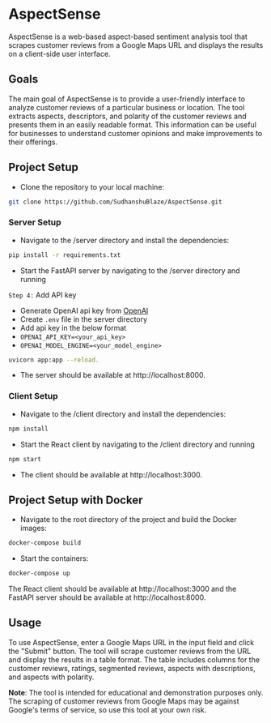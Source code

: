 # AspectSense

AspectSense is a web-based aspect-based sentiment analysis tool that scrapes customer reviews from a Google Maps URL and displays the results on a client-side user interface.

## Goals

The main goal of AspectSense is to provide a user-friendly interface to analyze customer reviews of a particular business or location. The tool extracts aspects, descriptors, and polarity of the customer reviews and presents them in an easily readable format. This information can be useful for businesses to understand customer opinions and make improvements to their offerings.

## Project Setup

- Clone the repository to your local machine:

```bash
git clone https://github.com/SudhanshuBlaze/AspectSense.git
```

### Server Setup

- Navigate to the /server directory and install the dependencies:

```bash
pip install -r requirements.txt
```

- Start the FastAPI server by navigating to the /server directory and running

`Step 4:` Add API key

- Generate OpenAI api key from [OpenAI](https://openai.com/api/)
- Create `.env` file in the server directory
- Add api key in the below format
- `OPENAI_API_KEY=<your_api_key>`
- `OPENAI_MODEL_ENGINE=<your_model_engine>`

```bash
uvicorn app:app --reload.
```

- The server should be available at http://localhost:8000.

### Client Setup

- Navigate to the /client directory and install the dependencies:

```bash
npm install
```

- Start the React client by navigating to the /client directory and running

```bash
npm start
```

- The client should be available at http://localhost:3000.

## Project Setup with Docker

- Navigate to the root directory of the project and build the Docker images:

```bash
docker-compose build
```

- Start the containers:

```bash
docker-compose up
```

The React client should be available at http://localhost:3000 and the FastAPI server should be available at http://localhost:8000.

## Usage

To use AspectSense, enter a Google Maps URL in the input field and click the "Submit" button. The tool will scrape customer reviews from the URL and display the results in a table format. The table includes columns for the customer reviews, ratings, segmented reviews, aspects with descriptions, and aspects with polarity.

**Note**: The tool is intended for educational and demonstration purposes only. The scraping of customer reviews from Google Maps may be against Google's terms of service, so use this tool at your own risk.
